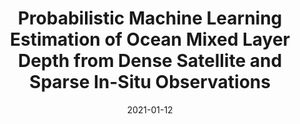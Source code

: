 ---
title: "Probabilistic Machine Learning Estimation of Ocean Mixed Layer Depth from Dense Satellite and Sparse In-Situ Observations"
collection: talks
type: "Talk"
permalink: /talks/mld_ams_2021
venue: "101st American Meteorological Society Annual Meeting"
date: 2021-01-12
location: "Virtual"
---